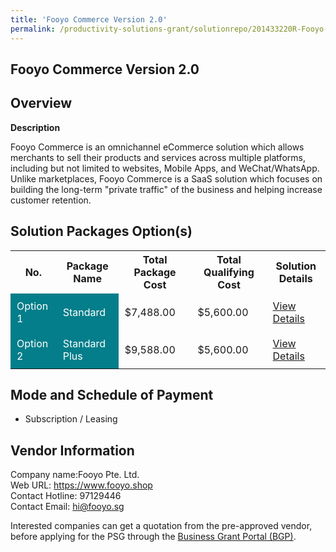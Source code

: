 ```yaml
---
title: 'Fooyo Commerce Version 2.0'
permalink: /productivity-solutions-grant/solutionrepo/201433220R-Fooyo-Commrc-v-20
---
```


## Fooyo Commerce Version 2.0

## Overview

**Description**

Fooyo Commerce is an omnichannel eCommerce solution which allows merchants to sell their products and services across multiple platforms, including but not limited to websites, Mobile Apps, and WeChat/WhatsApp. Unlike marketplaces, Fooyo Commerce is a SaaS solution which focuses on building the long-term "private traffic" of the business and helping increase customer retention.

## Solution Packages Option(s)

<table>
<tr>
<th><b>No.</b></th>
<th><b>Package Name</b></th>
<th><b>Total Package Cost</b></th>
<th><b>Total Qualifying Cost</b></th>
<th><b>Solution Details</b></th>
</tr>
<tr>
<td style='padding: 10px; background-color: #037E8A; color: #FFFFFF;'>Option 1</td>
<td style='padding: 10px; background-color: #037E8A; color: #FFFFFF;'>Standard</td>
<td style='padding: 10px;'>$7,488.00</td>
<td style='padding: 10px;'>$5,600.00</td>
<td style='padding: 10px;'><a href='/images/psg/Fooyo_Fooyo_Commerce_Desensitised_Annex3_Part1.pdf' target='_blank'>View Details</a></td>
</tr>
<tr>
<td style='padding: 10px; background-color: #037E8A; color: #FFFFFF;'>Option 2</td>
<td style='padding: 10px; background-color: #037E8A; color: #FFFFFF;'>Standard Plus</td>
<td style='padding: 10px;'>$9,588.00</td>
<td style='padding: 10px;'>$5,600.00</td>
<td style='padding: 10px;'><a href='/images/psg/Fooyo_Fooyo_Commerce_Desensitised_Annex3_Part2.pdf' target='_blank'>View Details</a></td>
</tr>
</table>

## Mode and Schedule of Payment

 - Subscription / Leasing

## Vendor Information

 Company name:Fooyo Pte. Ltd.<br>Web URL: https://www.fooyo.shop <br>Contact Hotline: 97129446 <br>Contact Email: hi@fooyo.sg 

Interested companies can get a quotation from the pre-approved vendor, before applying for the PSG through the <a href='https://www.businessgrants.gov.sg/' target='_blank' rel='noopener'>Business Grant Portal (BGP)</a>.

<script src="/jquery/resize-tables.js"></script>
